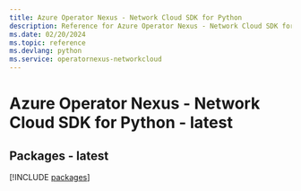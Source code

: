 ```yaml
---
title: Azure Operator Nexus - Network Cloud SDK for Python
description: Reference for Azure Operator Nexus - Network Cloud SDK for Python
ms.date: 02/20/2024
ms.topic: reference
ms.devlang: python
ms.service: operatornexus-networkcloud
---
```

# Azure Operator Nexus - Network Cloud SDK for Python - latest
## Packages - latest
[!INCLUDE [packages](operator-nexus---network-cloud-index.md)]